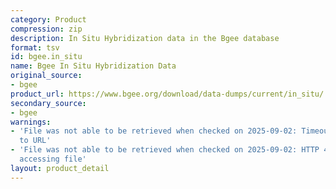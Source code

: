 ```yaml
---
category: Product
compression: zip
description: In Situ Hybridization data in the Bgee database
format: tsv
id: bgee.in_situ
name: Bgee In Situ Hybridization Data
original_source:
- bgee
product_url: https://www.bgee.org/download/data-dumps/current/in_situ/
secondary_source:
- bgee
warnings:
- 'File was not able to be retrieved when checked on 2025-09-02: Timeout connecting
  to URL'
- 'File was not able to be retrieved when checked on 2025-09-02: HTTP 404 error when
  accessing file'
layout: product_detail
---
```


